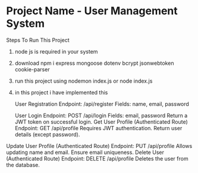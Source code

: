 # Project Name - User Management System

 Steps To Run This Project
  1. node js is required in your system
  2. download npm i express mongoose dotenv bcrypt jsonwebtoken cookie-parser
  3. run this project using nodemon index.js or node index.js

  4. in this project i have implemented this
     
      User Registration
               Endpoint: /api/register
               Fields: name, email, password
     
     User Login
               Endpoint: POST /api/login
               Fields: email, password
               Return a JWT token on successful login.
    Get User Profile (Authenticated Route)
               Endpoint: GET /api/profile
               Requires JWT authentication.
               Return user details (except password).
       
   Update User Profile (Authenticated Route)
               Endpoint: PUT /api/profile
               Allows updating name and email.
               Ensure email uniqueness.
   Delete User (Authenticated Route)
               Endpoint: DELETE /api/profile
               Deletes the user from the database.
